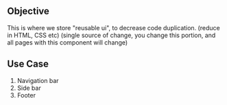 ## Objective

This is where we store "reusable ui", to decrease code duplication. (reduce in HTML, CSS etc) (single source of change, you change this portion, and all pages with this component will change)

## Use Case

1. Navigation bar
2. Side bar
3. Footer
